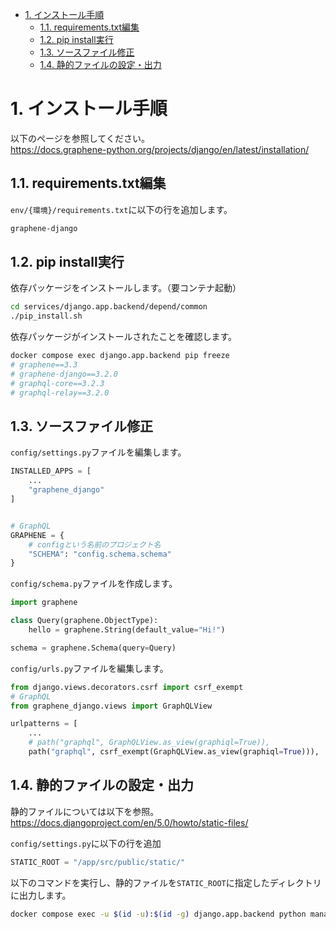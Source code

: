 - [1. インストール手順](#1-インストール手順)
  - [1.1. requirements.txt編集](#11-requirementstxt編集)
  - [1.2. pip install実行](#12-pip-install実行)
  - [1.3. ソースファイル修正](#13-ソースファイル修正)
  - [1.4. 静的ファイルの設定・出力](#14-静的ファイルの設定出力)


# 1. インストール手順

以下のページを参照してください。  
https://docs.graphene-python.org/projects/django/en/latest/installation/

## 1.1. requirements.txt編集

`env/{環境}/requirements.txt`に以下の行を追加します。
```sh
graphene-django
```

## 1.2. pip install実行

依存パッケージをインストールします。（要コンテナ起動）

```sh
cd services/django.app.backend/depend/common
./pip_install.sh
```

依存パッケージがインストールされたことを確認します。

```sh
docker compose exec django.app.backend pip freeze
# graphene==3.3
# graphene-django==3.2.0
# graphql-core==3.2.3
# graphql-relay==3.2.0
```

## 1.3. ソースファイル修正

`config/settings.py`ファイルを編集します。

```python
INSTALLED_APPS = [
    ...
    "graphene_django"
]


# GraphQL
GRAPHENE = {
    # configという名前のプロジェクト名
    "SCHEMA": "config.schema.schema"
}
```

`config/schema.py`ファイルを作成します。

```python
import graphene

class Query(graphene.ObjectType):
    hello = graphene.String(default_value="Hi!")

schema = graphene.Schema(query=Query)
```

`config/urls.py`ファイルを編集します。

```python
from django.views.decorators.csrf import csrf_exempt
# GraphQL
from graphene_django.views import GraphQLView

urlpatterns = [
    ...
    # path("graphql", GraphQLView.as_view(graphiql=True)),
    path("graphql", csrf_exempt(GraphQLView.as_view(graphiql=True))),
```

## 1.4. 静的ファイルの設定・出力

静的ファイルについては以下を参照。  
https://docs.djangoproject.com/en/5.0/howto/static-files/

`config/settings.py`に以下の行を追加

```python
STATIC_ROOT = "/app/src/public/static/"
```

以下のコマンドを実行し、静的ファイルを`STATIC_ROOT`に指定したディレクトリに出力します。

```sh
docker compose exec -u $(id -u):$(id -g) django.app.backend python manage.py collectstatic
```
